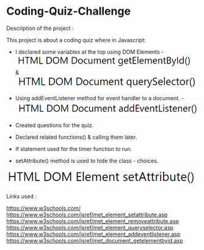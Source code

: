 # Coding-Quiz-Challenge

Description of the project :

This project is about a coding quiz where in Javascript:

-  I declared some variables at the top using DOM Elements - ![Alt text](image.png) & ![Alt text](image-1.png)

- Using addEventListener method for event handler to a document. - ![Alt text](image-2.png)

- Created questions for the quiz.
- Declared related functions() & calling them later.
- If statement used for the timer function to run.
- setAttribute() method is used to hide the class - choices.

![Alt text](image-3.png)

Links used :

https://www.w3schools.com/
https://www.w3schools.com/jsref/met_element_setattribute.asp
https://www.w3schools.com/jsref/met_element_removeattribute.asp
https://www.w3schools.com/jsref/met_element_queryselector.asp
https://www.w3schools.com/jsref/met_element_addeventlistener.asp
https://www.w3schools.com/jsref/met_document_getelementbyid.asp
